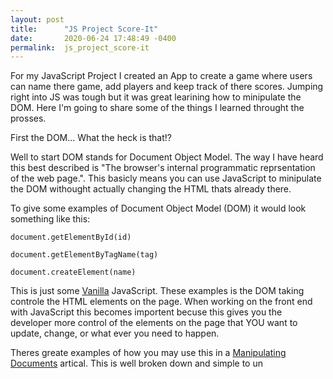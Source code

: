 ```yaml
---
layout: post
title:      "JS Project Score-It"
date:       2020-06-24 17:48:49 -0400
permalink:  js_project_score-it
---
```



For my JavaScript Project I created an App to create a game where users can name there game, add players and keep track of there scores. Jumping right into JS was tough but it was great learining how to minipulate the DOM. Here I'm going to share some of the things I learned throught the prosses. 

First the DOM... What the heck is that!? 

Well to start DOM stands for Document Object Model. The way I have heard this best described is "The browser's internal programmatic reprsentation of the web page.". This basicly means you can use JavaScript to minipulate the DOM withought actually changing the HTML thats already there. 

To give some examples of Document Object Model (DOM) it would look something like this:

```
document.getElementById(id)

document.getElementByTagName(tag)

document.createElement(name)

```

This is just some [Vanilla](https://gist.github.com/thegitfather/9c9f1a927cd57df14a59c268f118ce86) JavaScript. These examples is the DOM taking controle the HTML elements on the page. When working on the front end with JavaScript this becomes importent becuse this gives you the developer more control of the elements on the page that YOU want to update, change, or what ever you need to happen. 

Theres greate examples of how you may use this in a [Manipulating Documents](https://developer.mozilla.org/en-US/docs/Learn/JavaScript/Client-side_web_APIs/Manipulating_documents) artical. This is well broken down and simple to un

